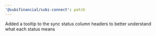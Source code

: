 ```yaml
---
'@subifinancial/subi-connect': patch
---
```


Added a tooltip to the sync status column headers to better understand what each
status means
